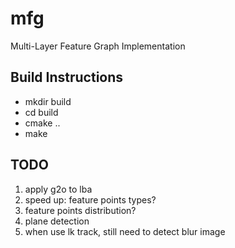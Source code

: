 mfg
===

Multi-Layer Feature Graph Implementation


Build Instructions
------------------
* mkdir build
* cd build
* cmake ..
* make


TODO
----
1. apply g2o to lba
2. speed up: feature points types?
3. feature points distribution?
4. plane detection
5. when use lk track, still need to detect blur image

